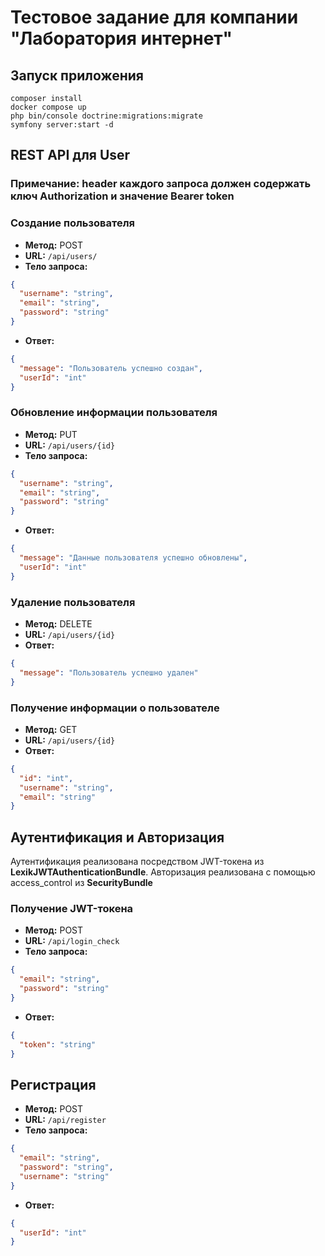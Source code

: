 # Тестовое задание для компании "Лаборатория интернет"

## Запуск приложения

```
composer install
docker compose up
php bin/console doctrine:migrations:migrate
symfony server:start -d
```

##  REST API для User
### Примечание: header каждого запроса должен содержать ключ Authorization и значение Bearer token
### Создание пользователя
- **Метод:** POST
- **URL:** `/api/users/`
- **Тело запроса:**
```json
{
  "username": "string",
  "email": "string",
  "password": "string"
}
```
  
- **Ответ:**
```json
{
  "message": "Пользователь успешно создан",
  "userId": "int"
}
```


### Обновление информации пользователя
- **Метод:** PUT
- **URL:** `/api/users/{id}`
- **Тело запроса:**
```json
{
  "username": "string",
  "email": "string",
  "password": "string"
}
```

- **Ответ:**
```json
{
  "message": "Данные пользователя успешно обновлены",
  "userId": "int"
}
```


### Удаление пользователя
- **Метод:** DELETE
- **URL:** `/api/users/{id}`
- **Ответ:**
```json
{
  "message": "Пользователь успешно удален"
}
```
        


### Получение информации о пользователе
- **Метод:** GET
- **URL:** `/api/users/{id}`
- **Ответ:**
```json
{
  "id": "int",
  "username": "string",
  "email": "string"
}
```


## Аутентификация и Авторизация

Аутентификация реализована посредством JWT-токена из **LexikJWTAuthenticationBundle**.
Авторизация реализована с помощью access_control из **SecurityBundle**

### Получение JWT-токена
- **Метод:** POST
- **URL:** `/api/login_check`
- **Тело запроса:**
```json
{
  "email": "string",
  "password": "string"
}
```
- **Ответ:**

```json
{
  "token": "string"
}
```

## Регистрация
- **Метод:** POST
- **URL:** `/api/register`
- **Тело запроса:**
```json
{
  "email": "string",
  "password": "string",
  "username": "string"
}
```
- **Ответ:**

```json
{
  "userId": "int"
}
```